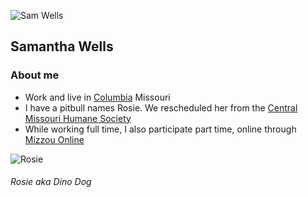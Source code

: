 ![Sam Wells](https://lh3.googleusercontent.com/rYVJAyZPjMOoG94movscx4573sq2Rq680PL9xR3cd6jbLf0prgRv0Ewvquu7dwC0jF6a3w=s85)

## Samantha Wells

### About me

- Work and live in [Columbia](http://www.visitcolumbiamo.com/) Missouri
- I have a pitbull names Rosie. We rescheduled her from the [Central Missouri Humane Society](https://cmhspets.org/)
- While working full time, I also participate part time, online through [Mizzou Online](https://online.missouri.edu/)

![Rosie](https://lh3.googleusercontent.com/SrR5Og12MG6b0RR83aHYCQSWzs-wlFsfccnbT8rCBway4wjWRgyf6YWL6cKwfOyF7WbMzQ=s85)
###### Rosie aka *Dino Dog*


